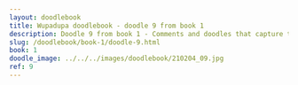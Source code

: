 ```yaml
---
layout: doodlebook
title: Wupadupa doodlebook - doodle 9 from book 1
description: Doodle 9 from book 1 - Comments and doodles that capture the essence of this event  
slug: /doodlebook/book-1/doodle-9.html
book: 1
doodle_image: ../../../images/doodlebook/210204_09.jpg
ref: 9
---	  
```

																																																																							